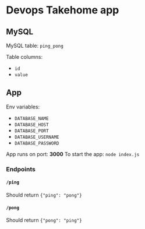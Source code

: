 # Devops Takehome app

## MySQL
MySQL table: `ping_pong`

Table columns:
 - `id`
 - `value`


## App
Env variables:
 - `DATABASE_NAME`
 - `DATABASE_HOST`
 - `DATABASE_PORT`
 - `DATABASE_USERNAME`
 - `DATABASE_PASSWORD`
 
 App runs on port: **3000**
 To start the app: `node index.js`
 
 ### Endpoints
 #### `/ping`
 Should return `{"ping": "pong"}`
 
 #### `/pong`
 Should return `{"pong": "ping"}`
